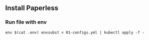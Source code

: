 ## Install Paperless

### Run file with env
`env $(cat .env) envsubst < 01-configs.yml | kubectl apply -f -`